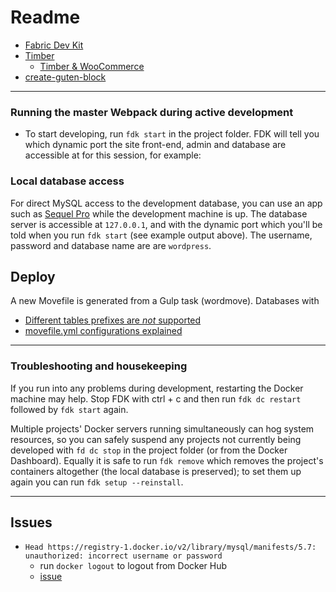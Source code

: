 # Readme

- [Fabric Dev Kit](https://github.com/yeswework/fabrica-dev-kit)
- [Timber](https://upstatement.com/timber/)
  - [Timber & WooCommerce](https://timber.github.io/docs/guides/woocommerce/)
- [create-guten-block](https://github.com/ahmadawais/create-guten-block)

---

### Running the master Webpack during active development

* To start developing, run `fdk start` in the project folder. FDK will tell you which dynamic port the site front-end, admin and database are accessible at for this session, for example:

### Local database access

For direct MySQL access to the development database, you can use an app such as [Sequel Pro](https://www.sequelpro.com/) while the development machine is up. The database server is accessible at `127.0.0.1`, and with the dynamic port which you'll be told when you run `fdk start` (see example output above). The username, password and database name are are `wordpress`.


## Deploy

A new Movefile is generated from a Gulp task (wordmove). Databases with

- [Different tables prefixes are *not* supported](https://github.com/welaika/wordmove/wiki/Disclaimer:-different-tables-prefixes-are-*not*-supported)
- [movefile.yml configurations explained](https://github.com/welaika/wordmove/wiki/movefile.yml-configurations-explained)

---

### Troubleshooting and housekeeping
If you run into any problems during development, restarting the Docker machine may help. Stop FDK with ctrl + c and then run `fdk dc restart` followed by `fdk start` again.

Multiple projects' Docker servers running simultaneously can hog system resources, so you can safely suspend any projects not currently being developed with `fd dc stop` in the project folder (or from the Docker Dashboard). Equally it is safe to run `fdk remove` which removes the project's containers altogether (the local database is preserved); to set them up again you can run `fdk setup --reinstall`.

---

## Issues

- `Head https://registry-1.docker.io/v2/library/mysql/manifests/5.7: unauthorized: incorrect username or password`
  - run `docker logout` to logout from Docker Hub
  - [issue](https://github.com/docker/hub-feedback/issues/1098#issuecomment-316309768)
